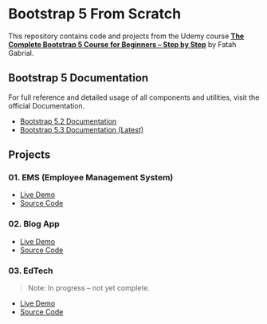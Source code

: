 # Bootstrap 5 From Scratch

This repository contains code and projects from the Udemy course **[The Complete Bootstrap 5 Course for Beginners – Step by Step](https://www.udemy.com/course/the-complete-bootstrap-5-course-for-beginners-step-by-step)** by Fatah Gabrial.

## Bootstrap 5 Documentation

For full reference and detailed usage of all components and utilities, visit the official Documentation.

- [Bootstrap 5.2 Documentation](https://getbootstrap.com/docs/5.2)
- [Bootstrap 5.3 Documentation (Latest)](https://getbootstrap.com/docs/5.3)

## Projects
### 01. EMS (Employee Management System)
- [Live Demo](https://ems2-0.netlify.app/)
- [Source Code](https://github.com/capt-farvez/bootstrap5-from-scratch/tree/main/Projects/01-EMS)

### 02. Blog App
- [Live Demo](https://blog-app-2.netlify.app/)
- [Source Code](https://github.com/capt-farvez/bootstrap5-from-scratch/tree/main/Projects/02-Blog-App)

### 03. EdTech
> Note: In progress – not yet complete.

- [Live Demo](https://ed-tech.netlify.app/)
- [Source Code](https://github.com/capt-farvez/bootstrap5-from-scratch/tree/main/Projects/03-EdTech)